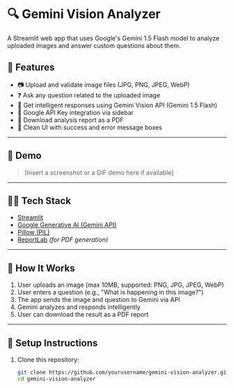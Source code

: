 # 🔍 Gemini Vision Analyzer

A Streamlit web app that uses Google's Gemini 1.5 Flash model to analyze uploaded images and answer custom questions about them.

## 🚀 Features

- 📷 Upload and validate image files (JPG, PNG, JPEG, WebP)
- ❓ Ask any question related to the uploaded image
- 🤖 Get intelligent responses using Gemini Vision API (Gemini 1.5 Flash)
- 🧠 Google API Key integration via sidebar
- 📝 Download analysis report as a PDF
- 🧰 Clean UI with success and error message boxes

---

## 📸 Demo

> [Insert a screenshot or a GIF demo here if available]

---

## 🧑‍💻 Tech Stack

- [Streamlit](https://streamlit.io/)
- [Google Generative AI (Gemini API)](https://ai.google.dev/)
- [Pillow (PIL)](https://pillow.readthedocs.io/en/stable/)
- [ReportLab](https://www.reportlab.com/) *(for PDF generation)*

---

## 🧪 How It Works

1. User uploads an image (max 10MB, supported: PNG, JPG, JPEG, WebP)
2. User enters a question (e.g., "What is happening in this image?")
3. The app sends the image and question to Gemini via API
4. Gemini analyzes and responds intelligently
5. User can download the result as a PDF report

---

## 🔐 Setup Instructions

1. Clone this repository:
   ```bash
   git clone https://github.com/yourusername/gemini-vision-analyzer.git
   cd gemini-vision-analyzer
